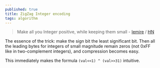 ```yaml
---
published: true
title: ZigZag Integer encoding
tags: algorithm
---
```

> Make all you Integer positive, while keeping them small - [lemire](https://lemire.me/blog/2022/11/25/making-all-your-integers-positive-with-zigzag-encoding/) / [HN](https://news.ycombinator.com/item?id=33744993)

The essence of the trick: make the sign bit the least significant bit. Then all the leading bytes for integers of small magnitude remain zeros (not 0xFF like in two-complement integers), and compression becomes easy.

This immediately makes the formula `(val<<1) ^ (val>>31)` intuitive.
